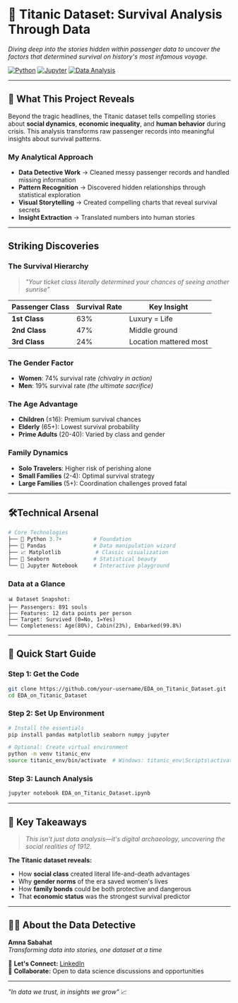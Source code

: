 # 🚢 Titanic Dataset: Survival Analysis Through Data

*Diving deep into the stories hidden within passenger data to uncover the factors that determined survival on history's most infamous voyage.*

[![Python](https://img.shields.io/badge/Python-3.7+-blue.svg)](https://www.python.org/)
[![Jupyter](https://img.shields.io/badge/Jupyter-Notebook-orange.svg)](https://jupyter.org/)
[![Data Analysis](https://img.shields.io/badge/Analysis-EDA-green.svg)](https://github.com/your-username/EDA_on_Titanic_Dataset)

---

## 🎯 What This Project Reveals

Beyond the tragic headlines, the Titanic dataset tells compelling stories about **social dynamics**, **economic inequality**, and **human behavior** during crisis. This analysis transforms raw passenger records into meaningful insights about survival patterns.

### My Analytical Approach
- **Data Detective Work** → Cleaned messy passenger records and handled missing information
- **Pattern Recognition** → Discovered hidden relationships through statistical exploration  
- **Visual Storytelling** → Created compelling charts that reveal survival secrets
- **Insight Extraction** → Translated numbers into human stories

---

## Striking Discoveries

### The Survival Hierarchy
> *"Your ticket class literally determined your chances of seeing another sunrise"*

| Passenger Class | Survival Rate | Key Insight |
|---|---|---|
| **1st Class** | 63% | Luxury = Life |
| **2nd Class** | 47% | Middle ground |
| **3rd Class** | 24% | Location mattered most |

### The Gender Factor
- **Women**: 74% survival rate *(chivalry in action)*
- **Men**: 19% survival rate *(the ultimate sacrifice)*

### The Age Advantage  
- **Children** (≤16): Premium survival chances
- **Elderly** (65+): Lowest survival probability
- **Prime Adults** (20-40): Varied by class and gender

### Family Dynamics
- **Solo Travelers**: Higher risk of perishing alone
- **Small Families** (2-4): Optimal survival strategy
- **Large Families** (5+): Coordination challenges proved fatal

---

## 🛠Technical Arsenal

```python
# Core Technologies
├── 🐍 Python 3.7+          # Foundation
├── 🐼 Pandas               # Data manipulation wizard
├── 📈 Matplotlib           # Classic visualization
├── 🎨 Seaborn              # Statistical beauty
└── 📓 Jupyter Notebook     # Interactive playground
```

### Data at a Glance
```
📊 Dataset Snapshot:
├── Passengers: 891 souls
├── Features: 12 data points per person  
├── Target: Survived (0=No, 1=Yes)
└── Completeness: Age(80%), Cabin(23%), Embarked(99.8%)
```

---

## 🚀 Quick Start Guide

### Step 1: Get the Code
```bash
git clone https://github.com/your-username/EDA_on_Titanic_Dataset.git
cd EDA_on_Titanic_Dataset
```

### Step 2: Set Up Environment
```bash
# Install the essentials
pip install pandas matplotlib seaborn numpy jupyter

# Optional: Create virtual environment
python -m venv titanic_env
source titanic_env/bin/activate  # Windows: titanic_env\Scripts\activate
```

### Step 3: Launch Analysis
```bash
jupyter notebook EDA_on_Titanic_Dataset.ipynb
```

---

## 🌟 Key Takeaways

> *This isn't just data analysis—it's digital archaeology, uncovering the social realities of 1912.*

**The Titanic dataset reveals:**
- How **social class** created literal life-and-death advantages
- Why **gender norms** of the era saved women's lives  
- How **family bonds** could be both protective and dangerous
- That **economic status** was the strongest survival predictor

---

## 👩‍💻 About the Data Detective

**Amna Sabahat**  
*Transforming data into stories, one dataset at a time*

🔗 **Let's Connect:** [LinkedIn](https://www.linkedin.com/in/amna-sabahat-6b3713253/)  
📧 **Collaborate:** Open to data science discussions and opportunities

---

*"In data we trust, in insights we grow"* 📈
